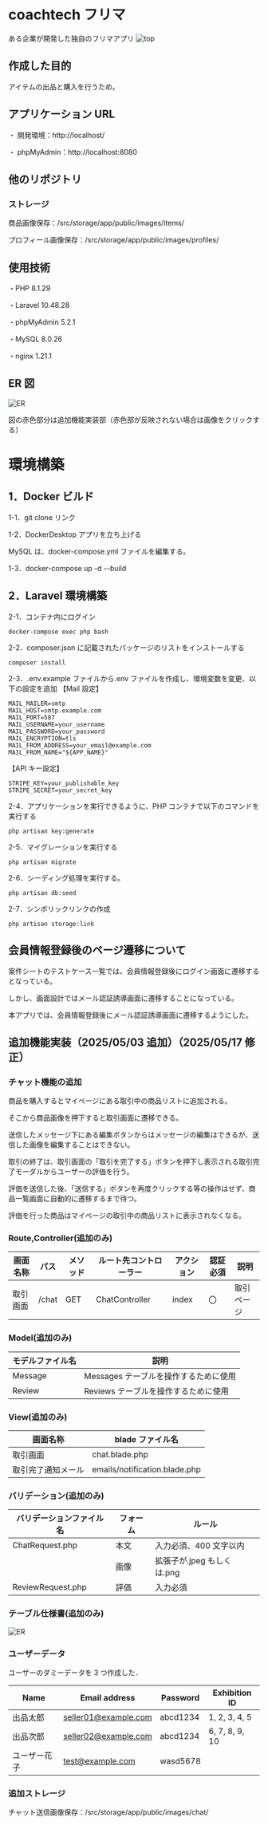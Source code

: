 # coachtech フリマ

ある企業が開発した独自のフリマアプリ
![top](./readme/flea_market.png)

## 作成した目的

アイテムの出品と購入を行うため。

## アプリケーション URL

・ 開発環境：http://localhost/

・ phpMyAdmin：http://localhost:8080

## 他のリポジトリ

### ストレージ

商品画像保存：/src/storage/app/public/images/items/

プロフィール画像保存：/src/storage/app/public/images/profiles/

## 使用技術

・PHP 8.1.29

・Laravel 10.48.28

・phpMyAdmin 5.2.1

・MySQL 8.0.26

・nginx 1.21.1

## ER 図

![ER](./readme/flea_market.drawio.png)

図の赤色部分は追加機能実装部（赤色部が反映されない場合は画像をクリックする）

# 環境構築

## 1．Docker ビルド

1-1．git clone リンク

1-2．DockerDesktop アプリを立ち上げる

MySQL は、docker-compose.yml ファイルを編集する。

1-3．docker-compose up -d --build

## 2．Laravel 環境構築

2-1．コンテナ内にログイン

```
docker-compose exec php bash
```

2-2．composer.json に記載されたパッケージのリストをインストールする

```
⁠composer install
```

2-3．.env.example ファイルから.env ファイルを作成し、環境変数を変更、以下の設定を追加
【Mail 設定】

```
MAIL_MAILER=smtp
MAIL_HOST=smtp.example.com
MAIL_PORT=587
MAIL_USERNAME=your_username
MAIL_PASSWORD=your_password
MAIL_ENCRYPTION=tls
MAIL_FROM_ADDRESS=your_email@example.com
MAIL_FROM_NAME="${APP_NAME}"
```

【API キー設定】

```
STRIPE_KEY=your_publishable_key
STRIPE_SECRET=your_secret_key
```

2-4．アプリケーションを実行できるように、PHP コンテナで以下のコマンドを実行する

```
php artisan key:generate
```

2-5．マイグレーションを実行する

```
⁠php artisan migrate
```

2-6．シーディング処理を実行する。

```
php artisan db:seed
```

2-7．シンボリックリンクの作成

```
php artisan storage:link
```

## 会員情報登録後のページ遷移について

案件シートのテストケース一覧では、会員情報登録後にログイン画面に遷移するとなっている。

しかし、画面設計ではメール認証誘導画面に遷移することになっている。

本アプリでは、会員情報登録後にメール認証誘導画面に遷移するようにした。

## 追加機能実装（2025/05/03 追加）（2025/05/17 修正）

### チャット機能の追加

商品を購入するとマイページにある取引中の商品リストに追加される。

そこから商品画像を押下すると取引画面に遷移できる。

送信したメッセージ下にある編集ボタンからはメッセージの編集はできるが、送信した画像を編集することはできない。

取引の終了は、取引画面の「取引を完了する」ボタンを押下し表示される取引完了モーダルからユーザーの評価を行う。

評価を送信した後、「送信する」ボタンを再度クリックする等の操作はせず、商品一覧画面に自動的に遷移するまで待つ。

評価を行った商品はマイページの取引中の商品リストに表示されなくなる。

### Route,Controller(追加のみ)

| 画面名称 | パス  | メソッド | ルート先コントローラー | アクション | 認証必須 | 説明       |
| -------- | ----- | -------- | ---------------------- | ---------- | -------- | ---------- |
| 取引画面 | /chat | GET      | ChatController         | index      | 〇       | 取引ページ |

### Model(追加のみ)

| モデルファイル名 | 説明                                  |
| ---------------- | ------------------------------------- |
| Message          | Messages テーブルを操作するために使用 |
| Review           | Reviews テーブルを操作するために使用  |

### View(追加のみ)

| 画面名称           | blade ファイル名              |
| ------------------ | ----------------------------- |
| 取引画面           | chat.blade.php                |
| 取引完了通知メール | emails/notification.blade.php |

### バリデーション(追加のみ)

| バリデーションファイル名 | フォーム | ルール                     |
| ------------------------ | -------- | -------------------------- |
| ChatRequest.php          | 本文     | 入力必須、400 文字以内     |
|                          | 画像     | 拡張子が.jpeg もしくは.png |
| ReviewRequest.php        | 評価     | 入力必須                   |

### テーブル仕様書(追加のみ)

![ER](./readme/table_add.png)

### ユーザーデータ

ユーザーのダミーデータを 3 つ作成した．

| Name         | Email address        | Password | Exhibition ID  |
| ------------ | -------------------- | -------- | -------------- |
| 出品太郎     | seller01@example.com | abcd1234 | 1, 2, 3, 4, 5  |
| 出品次郎     | seller02@example.com | abcd1234 | 6, 7, 8, 9, 10 |
| ユーザー花子 | test@example.com     | wasd5678 |                |

### 追加ストレージ

チャット送信画像保存：/src/storage/app/public/images/chat/
